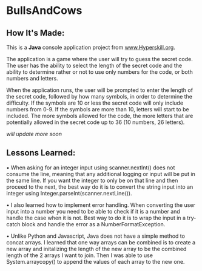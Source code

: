 # BullsAndCows

## How It's Made:

This is a **Java** console application project from www.Hyperskill.org.

The application is a game where the user will try to guess the secret code. The user has the ability to select the length of the secret code and the ability to determine rather or not to use only numbers for the code, or both numbers and letters. 

When the application runs, the user will be prompted to enter the length of the secret code, followed by how many symbols, in order to determine the difficulty. If the symbols are 10 or less the secret code will only include numbers from 0-9. If the symbols are more than 10, letters will start to be included. The more symbols allowed for the code, the more letters that are potentially allowed in the secret code up to 36 (10 numbers, 26 letters).

*will update more soon*

## Lessons Learned:
• When asking for an integer input using scanner.nextInt() does not consume the line, meaning that any additional logging or input will be put in the same line. If you want the integer to only be on that line and then proceed to the next, the best way do it is to convert the string input into an integer using Integer.parseInt(scanner.nextLine()).

• I also learned how to implement error handling. When converting the user input into a number you need to be able to check if it is a number and handle the case when it is not. Best way to do it is to wrap the input in a try-catch block and handle the error as a NumberFormatException. 

• Unlike Python and Javascript, Java does not have a simple method to concat arrays. I learned that one way arrays can be combined is to create a new array and initalizing the length of the new array to be the combined length of the 2 arrays I want to join. Then I was able to use System.arraycopy() to append the values of each array to the new one.

